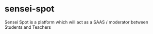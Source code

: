 # sensei-spot

Sensei Spot is a platform which will act as a SAAS / moderator between Students and Teachers
